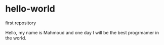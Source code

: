 # hello-world
first repository

Hello, my name is Mahmoud and one day I will be the best progrmamer in the world.
